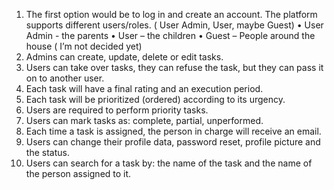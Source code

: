 1.	The first option would be to log in and create an account.
	   The platform supports different users/roles. ( User Admin, User, maybe Guest)
•	User Admin -  the parents
•	User – the children
•	Guest – People around the house ( I’m not decided yet)
2.	Admins can create,  update, delete or edit tasks.
3.	Users can take over tasks, they can refuse the task, but they can pass it on to another user.
4.	Each task will have a final rating and an execution period.
5.	Each task will be prioritized (ordered) according to its urgency.
6.	Users are required to perform priority tasks.
7.	Users can mark tasks as: complete, partial, unperformed.
8.	Each time a task is assigned, the person in charge will receive an email.
9.	Users can change their profile data, password reset, profile picture and the status.
10.	Users can search for a task by: the name of the task and the name of the person assigned to it.